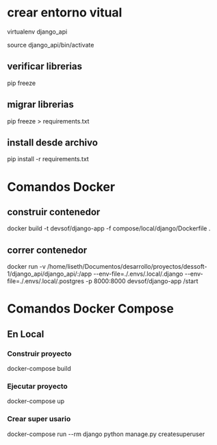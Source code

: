 # crear entorno vitual

virtualenv django_api

source django_api/bin/activate

## verificar librerias

pip freeze

## migrar librerias

pip freeze > requirements.txt

## install desde archivo

pip install -r requirements.txt

# Comandos Docker

## construir contenedor

docker build -t devsof/django-app -f compose/local/django/Dockerfile .

## correr contenedor

docker run -v /home/liseth/Documentos/desarrollo/proyectos/dessoft-1/django_api/django_api/:/app --env-file=./.envs/.local/.django --env-file=./.envs/.local/.postgres -p 8000:8000 devsof/django-app /start

# Comandos Docker Compose

## En Local

### Construir proyecto

docker-compose build

### Ejecutar proyecto

docker-compose up

### Crear super usario

docker-compose run --rm django python manage.py createsuperuser
